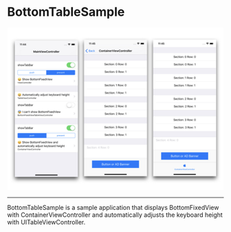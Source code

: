 # BottomTableSample 

<p align="center">
  <img src="/readme_image.jpeg" />
</p>

---

BottomTableSample is a sample application that displays BottomFixedView with ContainerViewController and automatically adjusts the keyboard height with UITableViewController.
